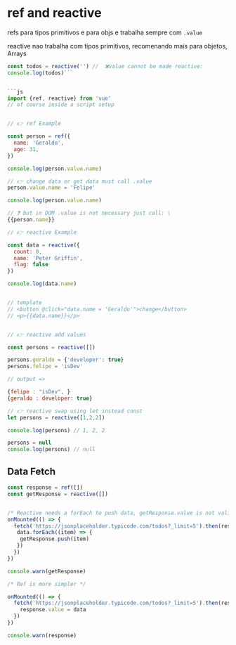 
# ref and reactive

refs para tipos primitivos e para objs e trabalha sempre com `.value`

reactive nao trabalha com tipos primitivos, recomenando mais para objetos, Arrays
```jsx
const todos = reactive('') //  ❌value cannot be made reactive: 
console.log(todos)```


```js
import {ref, reactive} from 'vue'
// of course inside a script setup


// 👉 ref Example

const person = ref({
  name: 'Geraldo',
  age: 31,
})

console.log(person.value.name)

// 👉 change data or get data must call .value
person.value.name = 'Felipe'

console.log(person.value.name)

// ❓ but in DOM .value is not necessary just call: \
{{person.name}}

// 👉 reactive Example

const data = reactive({
  count: 0,
  name: 'Peter Griffin',
  flag: false
})

console.log(data.name)


// template
// <button @click="data.name = 'Geraldo'">change</button>
// <p>{{data.name}}</p>


// 👉 reactive add values

const persons = reactive([])

persons.geraldo = {'developer': true}
persons.felipe = 'isDev'

// output =>

{felipe : "isDev", }
{geraldo : developer: true}

// 👉 reactive swap using let instead const
let persons = reactive([1,2,2])

console.log(persons) // 1, 2, 2

persons = null
console.log(persons) // null


```


## Data Fetch

```js
const response = ref([])
const getResponse = reactive([])


/* Reactive needs a forEach to push data, getResponse.value is not valid */
onMounted(() => {
  fetch('https://jsonplaceholder.typicode.com/todos?_limit=5').then(res => res.json()).then(data => {
   data.forEach((item) => {
    getResponse.push(item)
   })
  })
}) 

console.warn(getResponse)

/* Ref is more simpler */

onMounted(() => {
  fetch('https://jsonplaceholder.typicode.com/todos?_limit=5').then(res => res.json()).then(data => {
    response.value = data
  })
}) 

console.warn(response)
```